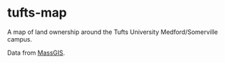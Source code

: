 # tufts-map
A map of land ownership around the Tufts University Medford/Somerville campus.

Data from [MassGIS](https://docs.digital.mass.gov/dataset/massgis-data-standardized-assessors-parcels).
